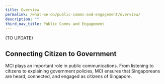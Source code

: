 ```yaml
---
title: Overview
permalink: /what-we-do/public-comms-and-engagement/overview/
description: ""
third_nav_title: Public Comms and Engagement
---
```

(TO UPDATE)

Connecting Citizen to Government
--------------------------------

MCI plays an important role in public communications. From listening to citizens to explaining government policies, MCI ensures that Singaporeans are heard, connected, and engaged as citizens of Singapore.